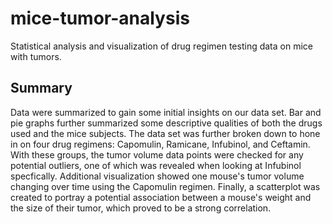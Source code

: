 # mice-tumor-analysis
Statistical analysis and visualization of drug regimen testing data on mice with tumors.

## Summary
Data were summarized to gain some initial insights on our data set. Bar and pie graphs further summarized some descriptive qualities of both the drugs used and the mice subjects. The data set was further broken down to hone in on four drug regimens: Capomulin, Ramicane, Infubinol, and Ceftamin. With these groups, the tumor volume data points were checked for any potential outliers, one of which was revealed when looking at Infubinol specfically. Additional visualization showed one mouse's tumor volume changing over time using the Capomulin regimen. Finally, a scatterplot was created to portray a potential association between a mouse's weight and the size of their tumor, which proved to be a strong correlation. 
